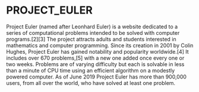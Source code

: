 # PROJECT_EULER
Project Euler (named after Leonhard Euler) is a website dedicated to a series of computational problems intended to be solved with computer programs.[2][3] The project attracts adults and students interested in mathematics and computer programming. Since its creation in 2001 by Colin Hughes, Project Euler has gained notability and popularity worldwide.[4] It includes over 670 problems,[5] with a new one added once every one or two weeks. Problems are of varying difficulty but each is solvable in less than a minute of CPU time using an efficient algorithm on a modestly powered computer. As of June 2019 Project Euler has more than 900,000 users, from all over the world, who have solved at least one problem.
